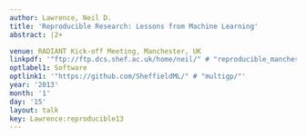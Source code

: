 ```yaml
---
author: Lawrence, Neil D.
title: 'Reproducible Research: Lessons from Machine Learning'
abstract: |2+

venue: RADIANT Kick-off Meeting, Manchester, UK
linkpdf: '"ftp://ftp.dcs.shef.ac.uk/home/neil/" # "reproducible_manchester13.pdf"'
optlabel1: Software
optlink1: '"https://github.com/SheffieldML/" # "multigp/"'
year: '2013'
month: '1'
day: '15'
layout: talk
key: Lawrence:reproducible13
---
```

